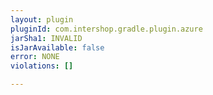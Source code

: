 ```yaml
---
layout: plugin
pluginId: com.intershop.gradle.plugin.azure
jarSha1: INVALID
isJarAvailable: false
error: NONE
violations: []

---
```

